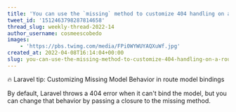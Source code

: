 ```yaml
---
title: 'You can use the `missing` method to customize 404 handling on a route'
tweet_id: '1512463798287814658'
thread_slug: weekly-thread-2022-14
author_username: cosmeescobedo
images:
    - 'https://pbs.twimg.com/media/FPi0WYWUYAQXuWf.jpg'
created_at: 2022-04-08T16:14:04+00:00
slug: you-can-use-the-missing-method-to-customize-404-handling-on-a-route
---
```

🔥 Laravel tip: Customizing Missing Model Behavior in route model bindings

By default, Laravel throws a 404 error when it can't bind the model, but you can change that behavior by passing a closure to the missing method.
